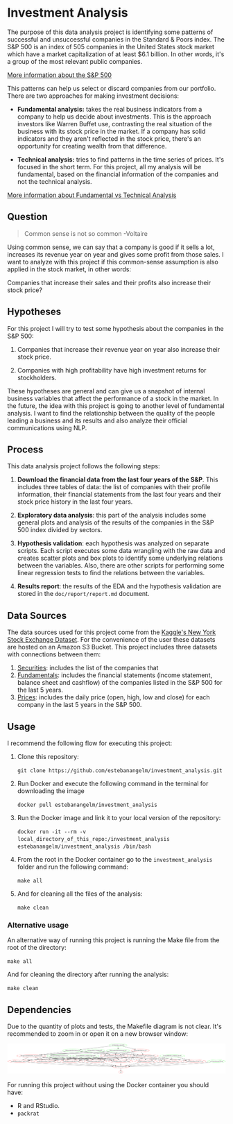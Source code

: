# Investment Analysis
The purpose of this data analysis project is identifying some patterns of successful and unsuccessful companies in the Standard & Poors index. The S&P 500 is an index of 505 companies in the United States stock market which have a market capitalization of at least $6.1 billion. In other words, it's a group of the most relevant public companies.

[More information about the S&P 500](https://www.investopedia.com/terms/s/sp500.asp)

This patterns can help us select or discard companies from our portfolio. There are two approaches for making investment decisions:

- **Fundamental analysis:** takes the real business indicators from a company to help us decide about investments. This is the approach investors like Warren Buffet use, contrasting the real situation of the business with its stock price in the market. If a company has solid indicators and they aren't reflected in the stock price, there's an opportunity for creating wealth from that difference.

- **Technical analysis:** tries to find patterns in the time series of prices. It's focused in the short term. For this project, all my analysis will be fundamental, based on the financial information of the companies and not the technical analysis.

[More information about Fundamental vs Technical Analysis ](https://www.investopedia.com/university/technical/techanalysis2.asp)

## Question

> Common sense is not so common -Voltaire

Using common sense, we can say that a company is good if it sells a lot, increases its revenue year on year and gives some profit from those sales. I want to analyze with this project if this common-sense assumption is also applied in the stock market, in other words:

Companies that increase their sales and their profits also increase their stock price?


## Hypotheses

For this project I will try to test some hypothesis about the companies in the S&P 500:

1. Companies that increase their revenue year on year also increase their stock price.

2. Companies with high profitability have high investment returns for stockholders.

These hypotheses are general and can give us a snapshot of internal business variables that affect the performance of a stock in the market. In the future, the idea with this project is going to another level of fundamental analysis. I want to find the relationship between the quality of the people leading a business and its results and also analyze their official communications using NLP.

## Process

This data analysis project follows the following steps:

1. **Download the financial data from the last four years of the S&P**. This includes three tables of data: the list of companies with their profile information, their financial statements from the last four years and their stock price history in the last four years.

2. **Exploratory data analysis**: this part of the analysis includes some general plots and analysis of the results of the companies in the S&P 500 index divided by sectors.

3. **Hypothesis validation**: each hypothesis was analyzed on separate scripts. Each script executes some data wrangling with the raw data and creates scatter plots and box plots to identify some underlying relations between the variables. Also, there are other scripts for performing some linear regression tests to find the relations between the variables.

4. **Results report**: the results of the EDA and the hypothesis validation are stored in the `doc/report/report.md` document.

## Data Sources

The data sources used for this project come from the [Kaggle's New York Stock Exchange Dataset](https://www.kaggle.com/dgawlik/nyse/data). For the convenience of the user these datasets are hosted on an Amazon S3 Bucket. This project includes three datasets with connections between them:

1. [Securities](https://s3.ca-central-1.amazonaws.com/investment-analysis/securities.csv): includes the list of the companies that 
2. [Fundamentals](https://s3.ca-central-1.amazonaws.com/investment-analysis/fundamentals.csv): includes the financial statements (income statement, balance sheet and cashflow) of the companies listed in the S&P 500 for the last 5 years.
3. [Prices](https://s3.ca-central-1.amazonaws.com/investment-analysis/prices-split-adjusted.csv): includes the daily price (open, high, low and close) for each company in the last 5 years in the S&P 500.

## Usage

I recommend the following flow for executing this project:

1. Clone this repository:

	`git clone https://github.com/estebanangelm/investment_analysis.git`

2. Run Docker and execute the following command in the terminal for downloading the image

	`docker pull estebanangelm/investment_analysis`
	
3. Run the Docker image and link it to your local version of the repository:

	`docker run -it --rm -v local_directory_of_this_repo:/investment_analysis estebanangelm/investment_analysis /bin/bash`
	
4. From the root in the Docker container go to the `investment_analysis` folder and run the following command:

	`make all`
	
5. And for cleaning all the files of the analysis:

	`make clean`
	

### Alternative usage

An alternative way of running this project is running the Make file from the root of the directory:

`make all`

And for cleaning the directory after running the analysis:

`make clean`


## Dependencies

Due to the quantity of plots and tests, the Makefile diagram is not clear. It's recommended to zoom in or open it on a new browser window:

![](Makefile.png)

For running this project without using the Docker container you should have:

- R and RStudio.
- `packrat`